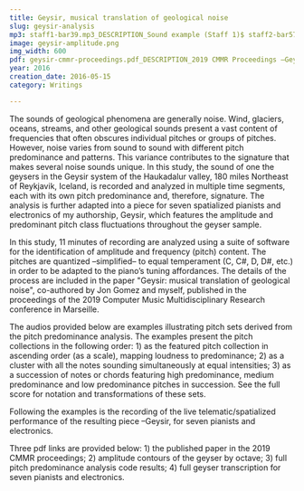 ```yaml
---
title: Geysir, musical translation of geological noise 
slug: geysir-analysis
mp3: staff1-bar39.mp3_DESCRIPTION_Sound example (Staff 1)$ staff2-bar57.mp3_DESCRIPTION_Sound example (Staff 2)$ staff3-bar24.mp3_DESCRIPTION_Sound example (Staff 3)$ staff4-bar83.mp3_DESCRIPTION_Sound example (Staff 4)$ staff5-bar24.mp3_DESCRIPTION_Sound example (Staff 5)$ staff6-bar86.mp3_DESCRIPTION_Sound example (Staff 6)$ staff7-bar94.mp3_DESCRIPTION_Sound example (Staff 7)$ geysir.mp3_DESCRIPTION_Geysir, for seven pianists and electronics
image: geysir-amplitude.png
img_width: 600
pdf: geysir-cmmr-proceedings.pdf_DESCRIPTION_2019 CMMR Proceedings –Geysir, musical translation of geological noise$ geysir-pitch-class-predominance-analysis.pdf_DESCRIPTION_Pitch predominance analysis (full code results)$ Geysir-score.pdf_DESCRIPTION_Geysir, for seven pianists and electronics (full score)
year: 2016
creation_date: 2016-05-15
category: Writings

---
```


The sounds of geological phenomena are generally noise. Wind, glaciers, oceans, streams, and other geological sounds present a vast content of frequencies that often obscures individual pitches or groups of pitches. However, noise varies from sound to sound with different pitch predominance and patterns. This variance contributes to the signature that makes several noise sounds unique. In this study, the sound  of one the geysers in the Geysir system of the Haukadalur valley, 180 miles Northeast of Reykjavik, Iceland, is recorded and analyzed in multiple time segments, each with its own pitch predominance and, therefore, signature. The analysis is further adapted into a piece for seven spatialized pianists and electronics of my authorship, Geysir, which features the amplitude and predominant pitch class fluctuations throughout the geyser sample.

In this study, 11 minutes of recording are analyzed using a suite of software for the identification of amplitude and frequency (pitch) content. The pitches are quantized –simplified– to equal temperament (C, C#, D, D#, etc.) in order to be adapted to the piano’s tuning affordances. The details of the process are included in the paper "Geysir: musical translation of geological noise", co-authored by Jon Gomez and myself, published in the proceedings of the 2019 Computer Music Multidisciplinary Research conference in Marseille. 

The audios provided below are examples illustrating pitch sets derived from the pitch predominance analysis. The examples present the pitch collections in the following order: 1) as the featured pitch collection in ascending order (as a scale), mapping loudness to predominance; 2) as a cluster with all the notes sounding simultaneously at equal intensities; 3) as a succession of notes or chords featuring high predominance, medium predominance and low predominance pitches in succession. See the full score for notation and transformations of these sets. 

Following the examples is the recording of the live telematic/spatialized performance of the resulting piece –Geysir, for seven pianists and electronics.

Three pdf links are provided below: 1) the published paper in the 2019 CMMR proceedings; 2) amplitude contours of the geyser by octave; 3) full pitch predominance analysis code results; 4) full geyser transcription for seven pianists and electronics.


